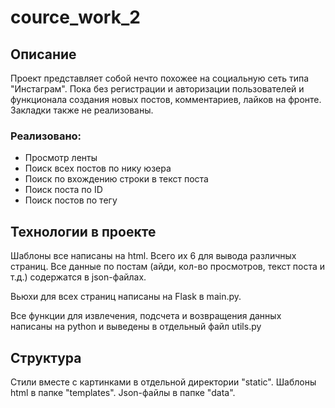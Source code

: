 # cource_work_2


## Описание 

Проект представляет собой нечто похожее на социальную сеть типа "Инстаграм". Пока без регистрации и авторизации пользователей 
и функционала создания новых постов, комментариев, лайков на фронте. Закладки также не реализованы.

### Реализовано:
- Просмотр ленты
- Поиск всех постов по нику юзера
- Поиск по вхождению строки в текст поста
- Поиск поста по ID
- Поиск постов по тегу


## Технологии в проекте

Шаблоны все написаны на html. Всего их 6 для вывода различных страниц.
Все данные по постам (айди, кол-во просмотров, текст поста и т.д.) содержатся в json-файлах.

Вьюхи для всех страниц написаны на Flask в main.py.

Все функции для извлечения, подсчета и возвращения данных написаны на python и выведены в отдельный файл utils.py

## Структура

Стили вместе с картинками в отдельной директории "static".
Шаблоны html в папке "templates".
Json-файлы в папке "data".

